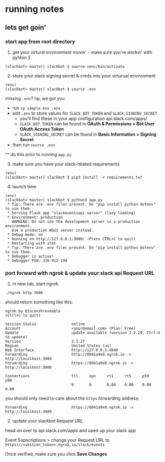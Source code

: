 # running notes

## lets get goin'

### start app from root directory

1. get your virtural environment movin' - make sure you're workin' with pyhton 3

```
(slackbot> master) slackbot $ source venv/bin/activate 
```

2. store your slack signing secret & creds into your virturual environment

```
(env)
(slackbot> master) slackbot $ source .env
```

missing `.env`? np, we got you.

- run `cp sample.env .env`
- edit `.env` to store values for `SLACK_BOT_TOKEN` and `SLACK_SIGNING_SECRET`
  - you'll find these in your app configuration api.slack.com/apps/ 
  - `SLACK_BOT_TOKEN` can be found in **OAuth & Permissions > Bot User OAuth Access Token**
  - `SLACK_SIGNING_SECRET` can be found in **Basic Information > Signing Secret**
- then run `source .env` 

^^ do this prior to running `app.py` 

3. make sure you have your slack-related requirements 
```
(env)
(slackbot> master) slackbot $ pip3 install -r requirements.txt
```

4. launch time

```
(env)
(slackbot> master) slackbot $ python3 app.py 
 * Tip: There are .env files present. Do "pip install python-dotenv" to use them.
 * Serving Flask app "slackeventsapi.server" (lazy loading)
 * Environment: production
   WARNING: Do not use the development server in a production environment.
   Use a production WSGI server instead.
 * Debug mode: on
 * Running on http://127.0.0.1:3000/ (Press CTRL+C to quit)
 * Restarting with stat
 * Tip: There are .env files present. Do "pip install python-dotenv" to use them.
 * Debugger is active!
 * Debugger PIN: 316-912-199
```

### port forward with ngrok & update your slack api Request URL

1. in new tab, start ngrok 

```
./ngrok http 3000 
```

should return something like this:

```
ngrok by @inconshreveable                                                                                                                                                                                   (Ctrl+C to quit)
                                                                                                                                                                                                                            
Session Status                online                                                                                                                                                                                        
Account                       <your@email.com> (Plan: Free)                                                                                                                                                     
Update                        update available (version 2.3.29, Ctrl-U to update)                                                                                                                                           
Version                       2.3.27                                                                                                                                                                                        
Region                        United States (us)                                                                                                                                                                            
Web Interface                 http://127.0.0.1:4040                                                                                                                                                                         
Forwarding                    http://0041a9e0.ngrok.io -> http://localhost:3000                                                                                                                                             
Forwarding                    https://0041a9e0.ngrok.io -> http://localhost:3000                                                                                                                                            
                                                                                                                                                                                                                            
Connections                   ttl     opn     rt1     rt5     p50     p90                                                                                                                                                   
                              0       0       0.00    0.00    0.00    0.00  
```

you should only need to care about the `https` forwarding address:

```
Forwarding                    https://0041a9e0.ngrok.io -> http://localhost:3000                                                                                                                                            
```

2. update your slackbot Request URL 

head on over to api.slack.com/apps and open up your slack app

Event Supscriptions > change your Request URL to `https://<session_token>.ngrok.io/slack/events`

Once verified, make sure you click **Save Changes**
